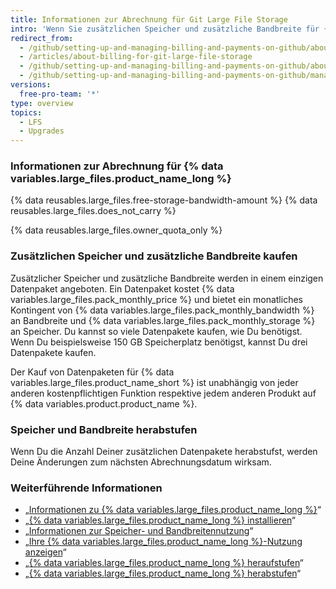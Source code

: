 ```yaml
---
title: Informationen zur Abrechnung für Git Large File Storage
intro: 'Wenn Sie zusätzlichen Speicher und zusätzliche Bandbreite für {% data variables.large_files.product_name_long %} kaufen, gilt für Ihren Kauf das bestehende Abrechnungsdatum, die Zahlungsmethode und die Quittung Ihres Kontos.'
redirect_from:
  - /github/setting-up-and-managing-billing-and-payments-on-github/about-billing-for-git-large-file-storage
  - /articles/about-billing-for-git-large-file-storage
  - /github/setting-up-and-managing-billing-and-payments-on-github/about-billing-for-git-large-file-storage
  - /github/setting-up-and-managing-billing-and-payments-on-github/managing-billing-for-git-large-file-storage/about-billing-for-git-large-file-storage
versions:
  free-pro-team: '*'
type: overview
topics:
  - LFS
  - Upgrades
---
```


### Informationen zur Abrechnung für {% data variables.large_files.product_name_long %}

{% data reusables.large_files.free-storage-bandwidth-amount %} {% data reusables.large_files.does_not_carry %}

{% data reusables.large_files.owner_quota_only %}

### Zusätzlichen Speicher und zusätzliche Bandbreite kaufen

Zusätzlicher Speicher und zusätzliche Bandbreite werden in einem einzigen Datenpaket angeboten. Ein Datenpaket kostet {% data variables.large_files.pack_monthly_price %} und bietet ein monatliches Kontingent von {% data variables.large_files.pack_monthly_bandwidth %} an Bandbreite und {% data variables.large_files.pack_monthly_storage %} an Speicher. Du kannst so viele Datenpakete kaufen, wie Du benötigst. Wenn Du beispielsweise 150 GB Speicherplatz benötigst, kannst Du drei Datenpakete kaufen.

Der Kauf von Datenpaketen für {% data variables.large_files.product_name_short %} ist unabhängig von jeder anderen kostenpflichtigen Funktion respektive jedem anderen Produkt auf {% data variables.product.product_name %}.

### Speicher und Bandbreite herabstufen

Wenn Du die Anzahl Deiner zusätzlichen Datenpakete herabstufst, werden Deine Änderungen zum nächsten Abrechnungsdatum wirksam.

### Weiterführende Informationen

- „[Informationen zu {% data variables.large_files.product_name_long %}](/articles/about-git-large-file-storage)“
- „[{% data variables.large_files.product_name_long %} installieren](/articles/installing-git-large-file-storage)“
- „[Informationen zur Speicher- und Bandbreitennutzung](/articles/about-storage-and-bandwidth-usage)“
- „[Ihre {% data variables.large_files.product_name_long %}-Nutzung anzeigen](/articles/viewing-your-git-large-file-storage-usage)“
- „[{% data variables.large_files.product_name_long %} heraufstufen](/articles/upgrading-git-large-file-storage)“
- „[{% data variables.large_files.product_name_long %} herabstufen](/articles/downgrading-git-large-file-storage)“
